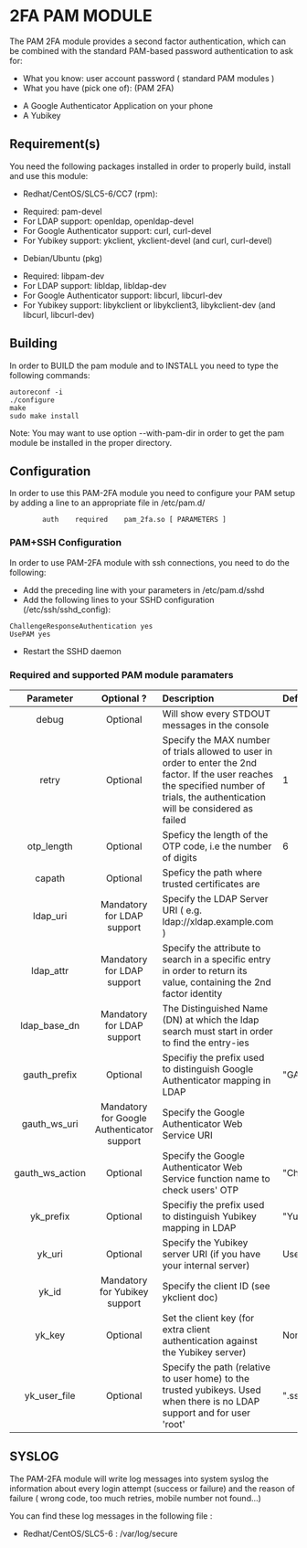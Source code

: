 # 2FA PAM MODULE

The PAM 2FA module provides a second factor authentication, which can be combined with the standard PAM-based password authentication to ask for:
 - What you know: user account password ( standard PAM modules )
 - What you have (pick one of): (PAM 2FA)
  * A Google Authenticator Application on your phone
  * A Yubikey

## Requirement(s)

You need the following packages installed in order to properly build, install and use this module:
 - Redhat/CentOS/SLC5-6/CC7 (rpm):
  * Required:                          pam-devel
  * For LDAP support:                  openldap, openldap-devel
  * For Google Authenticator support:  curl, curl-devel
  * For Yubikey support:               ykclient, ykclient-devel (and curl, curl-devel)
 - Debian/Ubuntu (pkg)
  * Required:                          libpam-dev
  * For LDAP support:                  libldap, libldap-dev
  * For Google Authenticator support:  libcurl, libcurl-dev
  * For Yubikey support:               libykclient or libykclient3, libykclient-dev (and libcurl, libcurl-dev)

## Building

In order to BUILD the pam module and to INSTALL you need to type the following commands:
```
autoreconf -i
./configure
make
sudo make install
```
Note: You may want to use option --with-pam-dir in order to get the pam module be installed in the proper directory.


## Configuration

In order to use this PAM-2FA module you need to configure your PAM setup by adding a line to an appropriate file in /etc/pam.d/
```
        auth    required    pam_2fa.so [ PARAMETERS ]
```

### PAM+SSH Configuration

In order to use PAM-2FA module with ssh connections, you need to do the following:
 - Add the preceding line with your parameters in /etc/pam.d/sshd
 - Add the following lines to your SSHD configuration (/etc/ssh/sshd_config):
```
ChallengeResponseAuthentication yes
UsePAM yes
```
 -  Restart the SSHD daemon

### Required and supported PAM module paramaters

| Parameter       | Optional ? | Description | Default |
| :-------------: | :--------: | :---------- | :------ |
| debug           | Optional   | Will show every STDOUT messages in the console | |
| retry           | Optional   | Specify the MAX number of trials allowed to user in order to enter the 2nd factor. If the user reaches the specified number of trials, the authentication will be considered as failed | 1 |
| otp_length      | Optional   | Speficy the length of the OTP code, i.e the number of digits | 6 |
| capath          | Optional   | Speficy the path where trusted certificates are | |
| ldap_uri        | Mandatory for LDAP support | Specify the LDAP Server URI ( e.g. ldap://xldap.example.com ) | |
| ldap_attr       | Mandatory for LDAP support | Specify the attribute to search in a specific entry in order to return its value, containing the 2nd factor identity | |
| ldap_base_dn    | Mandatory for LDAP support | The Distinguished Name (DN) at which the ldap search must start in order to find the entry-ies | |
| gauth_prefix    | Optional   | Specifiy the prefix used to distinguish Google Authenticator mapping in LDAP | "GAuth:" |
| gauth_ws_uri    | Mandatory for Google Authenticator support | Specify the Google Authenticator Web Service URI | |
| gauth_ws_action | Optional   | Specify the Google Authenticator Web Service function name to check users' OTP | "CheckUser" |
| yk_prefix       | Optional   | Specifiy the prefix used to distinguish Yubikey mapping in LDAP | "YubiKey:" |
| yk_uri          | Optional   | Specify the Yubikey server URI (if you have your internal server) | Use Yubico server pool |
| yk_id           | Mandatory for Yubikey support | Specify the client ID (see ykclient doc) | |
| yk_key          | Optional   | Set the client key (for extra client authentication against the Yubikey server) | None |
| yk_user_file    | Optional   | Specify the path (relative to user home) to the trusted yubikeys. Used when there is no LDAP support and for user 'root' | ".ssh/trusted_yubikeys" |


## SYSLOG
The PAM-2FA module will write log messages into system syslog the information about every login attempt (success or failure) and the reason of failure ( wrong code, too much retries, mobile number not found...)

You can find these log messages in the following file :
- Redhat/CentOS/SLC5-6 :      /var/log/secure

